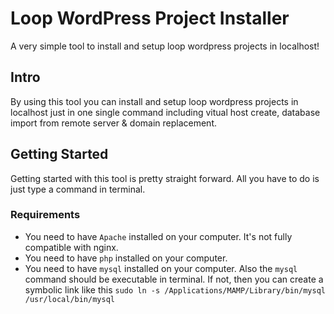 # Loop WordPress Project Installer

A very simple tool to install and setup loop wordpress projects in localhost!

## Intro

By using this tool you can install and setup loop wordpress projects in localhost just in one single command including vitual host create, database import from remote server & domain replacement.

## Getting Started

Getting started with this tool is pretty straight forward. All you have to do is just type a command in terminal.


### Requirements

* You need to have `Apache` installed on your computer. It's not fully compatible with nginx.
* You need to have `php` installed on your computer.
* You need to have `mysql` installed on your computer. Also the `mysql` command should be executable in terminal. If not, then you can create a symbolic link like this `sudo ln -s /Applications/MAMP/Library/bin/mysql /usr/local/bin/mysql`

